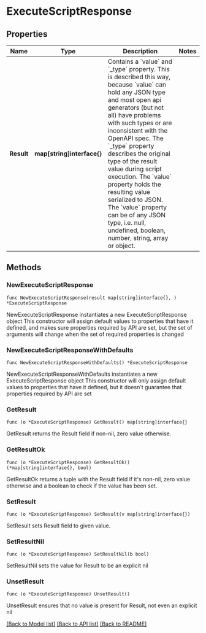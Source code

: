 # ExecuteScriptResponse

## Properties

Name | Type | Description | Notes
------------ | ------------- | ------------- | -------------
**Result** | **map[string]interface{}** | Contains a &#x60;value&#x60; and &#x60;_type&#x60; property. This is described this way, because &#x60;value&#x60; can hold any JSON type and most open api generators (but not all) have problems with such types or are inconsistent with the OpenAPI spec. The &#x60;_type&#x60; property describes the original type of the result value during script execution. The &#x60;value&#x60; property holds the resulting value serialized to JSON. The &#x60;value&#x60; property can be of any JSON type, i.e. null, undefined, boolean, number, string, array or object.  | 

## Methods

### NewExecuteScriptResponse

`func NewExecuteScriptResponse(result map[string]interface{}, ) *ExecuteScriptResponse`

NewExecuteScriptResponse instantiates a new ExecuteScriptResponse object
This constructor will assign default values to properties that have it defined,
and makes sure properties required by API are set, but the set of arguments
will change when the set of required properties is changed

### NewExecuteScriptResponseWithDefaults

`func NewExecuteScriptResponseWithDefaults() *ExecuteScriptResponse`

NewExecuteScriptResponseWithDefaults instantiates a new ExecuteScriptResponse object
This constructor will only assign default values to properties that have it defined,
but it doesn't guarantee that properties required by API are set

### GetResult

`func (o *ExecuteScriptResponse) GetResult() map[string]interface{}`

GetResult returns the Result field if non-nil, zero value otherwise.

### GetResultOk

`func (o *ExecuteScriptResponse) GetResultOk() (*map[string]interface{}, bool)`

GetResultOk returns a tuple with the Result field if it's non-nil, zero value otherwise
and a boolean to check if the value has been set.

### SetResult

`func (o *ExecuteScriptResponse) SetResult(v map[string]interface{})`

SetResult sets Result field to given value.


### SetResultNil

`func (o *ExecuteScriptResponse) SetResultNil(b bool)`

 SetResultNil sets the value for Result to be an explicit nil

### UnsetResult
`func (o *ExecuteScriptResponse) UnsetResult()`

UnsetResult ensures that no value is present for Result, not even an explicit nil

[[Back to Model list]](../README.md#documentation-for-models) [[Back to API list]](../README.md#documentation-for-api-endpoints) [[Back to README]](../README.md)


